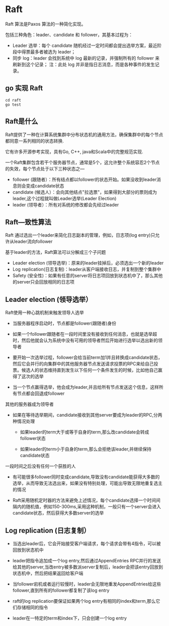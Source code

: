 # Raft
Raft 算法是Paxos 算法的一种简化实现。

包括三种角色：leader、candidate 和 follower，其基本过程为：

- Leader 选举：每个 candidate 随机经过一定时间都会提出选举方案，最近阶段中得票最多者被选为 leader；
- 同步 log：leader 会找到系统中 log 最新的记录，并强制所有的 follower 来刷新到这个记录；
注：此处 log 并非是指日志消息，而是各种事件的发生记录。


## go 实现 Raft
```
cd raft
go test
```
 
## Raft是什么
Raft提供了一种在计算系统集群中分布状态机的通用方法，确保集群中的每个节点都同意一系列相同的状态转换.

它有许多开源参考实现，具有Go, C++, java和Scala中的完整规范实现.

一个Raft集群包含若干个服务器节点，通常是5个，这允许整个系统容忍2个节点的失效，每个节点处于以下三种状态之—
- follower (跟随者）：所有结点都以follower的状态开始。如果没收到leader消息则会变成candidate状态
- candidate (候选人）：会向其他结点"拉选票"，如果得到大部分的票则成为leader,这个过程就叫做Leader选举(Leader Election) 
- leader (领导者）：所有对系统的修改都会先经过leader

##  Raft—致性算法
Raft 通过选出一个leader来简化日志副本的管理，例如，日志项(log entry)只允许从leader流向follower 

基于leader的方法，Raft算法可以分解成三个子问题
- Leader election (领导选举)：原来的leader挂掉后，必须选出一个新的leader 
- Log replication(日志复制)：leader从客户端接收日志，并复制到整个集群中
- Safety (安全性)：如果有任意的server将日志项回放到状态机中了，那么其他的server只会回放相同的日志项

##  Leader election (领导选举）
Raft使用一种心跳机制来触发领导人选举
 
- 当服务器程序启动时，节点都是follower(跟随者)身份

- 如果一个follower跟随者在一段时间里没有接收到任何消息，也就是选举超时，然后他就会认为系统中没有可用的领导者然后开始进行选举以选出新的领导者

- 要开始一次选举过程，follower会给当前term加1并且转换成candidate状态，然后它会并行的向集群中的其他服务器节点发送请求投票的RPC来给自己投票。候选人的状态维持直到发生以下任何一个条件发生的时候，比如他自己赢得了这次的选举

- 当一个节点赢得选举，他会成为leader,并且给所有节点发送这个信息，这样所有节点都会回退成follower 

其他的服务器成为领导者

- 如果在等待选举期间，candidate接收到其他server要成为leader的RPC,分两种情况处理

    - 如果leader的term大于或等于自身的term,那么改candidate会转成follower状态

    - 如果leader的term小于自身的term,那么会拒绝该leader,并继续保持candidate状态

一段时间之后没有任何一个获胜的人

- 有可能很多follower同时变成candidate,导致没有candidate能获得大多数的选举，从而导致无法选出来，如果没有特别处理，可能出导致无限地重复选主的情况

-  Raft采用随机定时器的方法来避免上述情况，每个candidate选择一个时间间隔内的随机值，例如150-300ms,采用这种机制，一般只有一个server会进入candidate状态，然后获得大多数server的选举

## Log replication (日志复制）
- 当选出leader后，它会开始接受客户端请求，每个请求会带有4指令，可以被回放到状态机中

-  leader把指令追加成一个log entry,然后通过AppendEntries RPC并行的发送给其他的server,当改entry被多数派server复制后，leader会把该entry回放到状态机中，然后把结果返回给客户端

- 当follower宕机或者运行较慢时，leader会无限地重发AppendEntries给这些follower,直到所有的follower都复制了该log entry 

-  raft的log replication要保证如果两个log entry有相同的index和term,那么它们存储相同的指令

-  leader在一特定的term和index下，只会创建一个log entry

